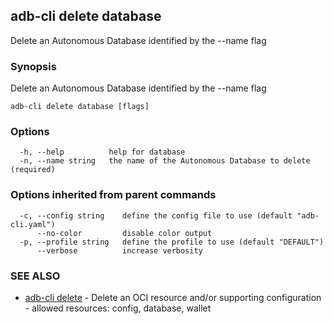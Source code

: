 ## adb-cli delete database

Delete an Autonomous Database identified by the --name flag

### Synopsis

Delete an Autonomous Database identified by the --name flag

```
adb-cli delete database [flags]
```

### Options

```
  -h, --help          help for database
  -n, --name string   the name of the Autonomous Database to delete (required)
```

### Options inherited from parent commands

```
  -c, --config string    define the config file to use (default "adb-cli.yaml")
      --no-color         disable color output
  -p, --profile string   define the profile to use (default "DEFAULT")
      --verbose          increase verbosity
```

### SEE ALSO

* [adb-cli delete](adb-cli_delete.md)	 - Delete an OCI resource and/or supporting configuration - allowed resources: config, database, wallet

